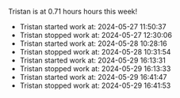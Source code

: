 Tristan is at 0.71 hours hours this week!
* Tristan started work at: 2024-05-27 11:50:37
* Tristan stopped work at: 2024-05-27 12:30:06
* Tristan started work at: 2024-05-28 10:28:16
* Tristan stopped work at: 2024-05-28 10:31:54
* Tristan started work at: 2024-05-29 16:13:31
* Tristan stopped work at: 2024-05-29 16:13:33
* Tristan started work at: 2024-05-29 16:41:47
* Tristan stopped work at: 2024-05-29 16:41:53
